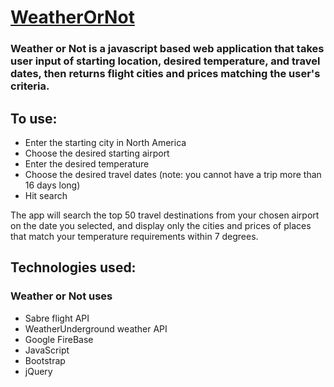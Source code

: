 # [WeatherOrNot](https://gaudynights.github.io/WeatherOrNot/)

### Weather or Not is a javascript based web application that takes user input of starting location, desired temperature, and travel dates, then returns flight cities and prices matching the user's criteria.

## To use:
* Enter the starting city in North America
* Choose the desired starting airport
* Enter the desired temperature
* Choose the desired travel dates (note: you cannot have a trip more than 16 days long)
* Hit search

The app will search the top 50 travel destinations from your chosen airport on the date you selected, and display only the cities and prices of places that match your temperature requirements within 7 degrees.

## Technologies used:
### Weather or Not uses 
* Sabre flight API
* WeatherUnderground weather API
* Google FireBase
* JavaScript
* Bootstrap
* jQuery
